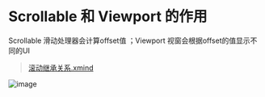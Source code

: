 

# Scrollable 和  Viewport 的作用
Scrollable 滑动处理器会计算offset值 ；Viewport 视窗会根据offset的值显示不同的UI

> [ 滚动继承关系.xmind ](https://github.com/pheromone/Flutter_learn_demo/blob/master/%E6%BB%9A%E5%8A%A8%E7%BB%A7%E6%89%BF%E5%85%B3%E7%B3%BB.xmind)   <br/>

![image](https://github.com/pheromone/Flutter_learn_demo/blob/master/%E5%85%B6%E4%BB%96/%E6%A1%88%E4%BE%8B/custom_listview/result.jpg) <br/>

